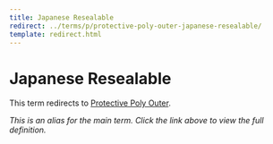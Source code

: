 ```yaml
---
title: Japanese Resealable
redirect: ../terms/p/protective-poly-outer-japanese-resealable/
template: redirect.html
---
```


# Japanese Resealable

This term redirects to [Protective Poly Outer](../terms/p/protective-poly-outer-japanese-resealable/).

*This is an alias for the main term. Click the link above to view the full definition.*
